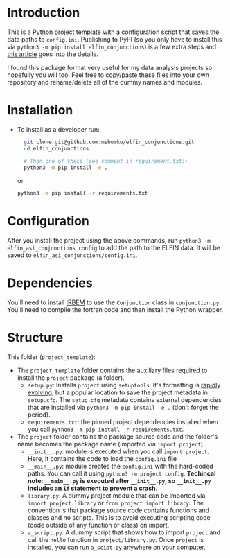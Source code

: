 # Introduction
This is a Python project template with a configuration script that saves the data paths to `config.ini`. Publishing to PyPI (so you only have to install this via `python3 -m pip install elfin_conjunctions`) is a few extra steps and [this article](https://realpython.com/pypi-publish-python-package/) goes into the details.

I found this package format very useful for my data analysis projects so hopefully you will too. Feel free to copy/paste these files into your own repository and rename/delete all of the dummy names and modules.  

# Installation
- To install as a developer run:
  ```bash
    git clone git@github.com:mshumko/elfin_conjunctions.git
    cd elfin_conjunctions

    # Then one of these (see comment in requirement.txt):
    python3 -m pip install -e .
    ```
    or 
    ```bash
    python3 -m pip install -r requirements.txt 
    ```

# Configuration
After you install the project using the above commands, run `python3 -m elfin_asi_conjunctions config` to add the path to the ELFIN data. It will be saved to `elfin_asi_conjunctions/config.ini`. 

# Dependencies
You'll need to install [IRBEM](https://github.com/PRBEM/IRBEM) to use the `Conjunction` class in `conjunction.py`. You'll need to compile the fortran code and then install the Python wrapper.

# Structure
This folder (`project_template`):
- The `project_template` folder contains the auxiliary files required to install the `project` package (a folder). 
    - `setup.py`: Installs `project` using `setuptools`. It's formatting is [rapidly evolving](https://blog.pilosus.org/posts/2019/12/26/python-third-party-tools-configuration/), but a popular location to save the project metadata in `setup.cfg`. The `setup.cfg` metadata contains external dependencies that are installed via `python3 -m pip install -e .` (don't forget the period).
    - `requirements.txt`: the pinned project dependencies installed when you call `python3 -m pip install -r requirements.txt`.
- The `project` folder contains the package source code and the folder's name becomes the package name (imported via `import project`).
    - `__init__.py`: module is executed when you call `import project`. Here, it contains the code to load the `config.ini` file 
    - `__main__.py`: module creates the `config.ini` with the hard-coded paths. You can call it using `python3 -m project config`. **Techincal note: `__main__.py` is executed after `__init__.py`, so `__init__.py` includes an `if` statement to prevent a crash.**
    - `library.py`: A dummy project module that can be imported via `import project.library` or `from project import library`. The convention is that package source code contains functions and classes and no scripts. This is to avoid executing scripting code (code outside of any function or class) on import.
    - `a_script.py`: A dummy script that shows how to import `project` and call the `hello` function in `project/library.py`. Once `project` is installed, you can run `a_scipt.py` anywhere on your computer. 